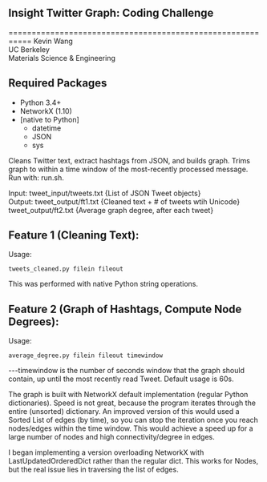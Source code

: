 ## Insight Twitter Graph: Coding Challenge
===========================================================
Kevin Wang  
UC Berkeley  
Materials Science & Engineering

## Required Packages

- Python 3.4+
- NetworkX (1.10)
- [native to Python]  
  - datetime
  - JSON
  - sys

Cleans Twitter text, extract hashtags from JSON, and builds graph. Trims graph to within a time window of the most-recently processed message. Run with: run.sh.

Input: tweet_input/tweets.txt  {List of JSON Tweet objects}  
Output: tweet_output/ft1.txt  {Cleaned text + # of tweets wtih Unicode}  
  tweet_output/ft2.txt    {Average graph degree, after each tweet}

## Feature 1 (Cleaning Text): 

Usage:
```
tweets_cleaned.py filein fileout
```

This was performed with native Python string operations.

## Feature 2 (Graph of Hashtags, Compute Node Degrees): 

Usage: 
```
average_degree.py filein fileout timewindow
```

  ---timewindow is the number of seconds window that the graph should contain, up until the most recently read Tweet. Default usage is 60s.

The graph is built with NetworkX default implementation (regular Python dictionaries). Speed is not great, because the program iterates through the entire (unsorted) dictionary. An improved version of this would used a Sorted List of edges (by time), so you can stop the iteration once you reach nodes/edges within the time window. This would achieve a speed up for a large number of nodes and high connectivity/degree in edges.

I began implementing a version overloading NetworkX with LastUpdatedOrderedDict rather than the regular dict. This works for Nodes, but the real issue lies in traversing the list of edges.



